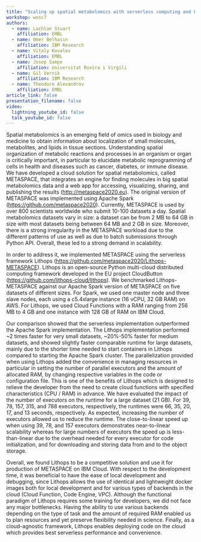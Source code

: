 ```yaml
---
title: "Scaling up spatial metabolomics with serverless computing and Lithops"
workshop: wosc7
authors:
  - name: Lachlan Stuart
    affiliation: EMBL
  - name: Omer Belhasin
    affiliation: IBM Research
  - name: Vitaly Kovalev
    affiliation: EMBL
  - name: Josep Sampe
    affiliation: Universitat Rovira i Virgili
  - name: Gil Vernik
    affiliation: IBM Research
  - name: Theodore Alexandrov
    affiliation: EMBL
article_link: false
presentation_filename: false
video:
  lightning_youtube_id: false
  talk_youtube_id: false
---
```


Spatial metabolomics is an emerging field of omics used in biology and medicine to obtain information about localization of small molecules, metabolites, and lipids in tissue sections. Understanding spatial organization of metabolic reactions and processes in an organism or organ is critically important, in particular to elucidate metabolic reprogramming of cells in health and diseases such as cancer, diabetes, or immune disease. We have developed a cloud solution for spatial metabolomics, called METASPACE, that integrates an engine for finding molecules in big spatial metabolomics data and a web app for accessing, visualizing, sharing, and publishing the results (http://metaspace2020.eu). The original version of METASPACE was implemented using Apache Spark (https://github.com/metaspace2020). Currently, METASPACE is used by over 800 scientists worldwide who submit 10-100 datasets a day. Spatial metabolomics datasets vary in size: a dataset can be from 2 MB to 64 GB in size with most datasets being between 64 MB and 2 GB in size. Moreover, there is a strong irregularity in the METASPACE workload due to the different patterns of use as well as due to batch submissions through Python API. Overall, these led to a strong demand in scalability.

In order to address it, we implemented METASPACE using the serverless framework Lithops (https://github.com/metaspace2020/Lithops-METASPACE). Lithops is an open-source Python multi-cloud distributed computing framework developed in the EU project CloudButton (https://github.com/lithops-cloud/lithops). We benchmarked Lithops-METASPACE against our Apache Spark version of METASPACE on five datasets of different sizes. For Spark, we used one master node and three slave nodes, each using a c5.4xlarge instance (16 vCPU, 32 GB RAM) on AWS. For Lithops, we used Cloud Functions with a RAM ranging from 256 MB to 4 GB and one instance with 128 GB of RAM  on IBM Cloud.

Our comparison showed that the serverless implementation outperformed the Apache Spark implementation. The Lithops implementation performed ~2 times faster for very small datasets, ~20%-50% faster for medium datasets, and showed slightly faster comparable runtime for large datasets, mainly due to the shorter time needed to start containers in Lithops compared to starting the Apache Spark cluster. The parallelization provided when using Lithops added the convenience in managing resources in particular in setting the number of parallel executors and the amount of allocated RAM, by changing respective variables in the code or configuration file. This is one of the benefits of Lithops which is designed to relieve the developer from the need to create cloud functions with specified characteristics (CPU / RAM) in advance. We have evaluated the impact of the number of executors on the runtime for a large dataset (21 GB). For 39, 78, 157, 315, and 788 executors, respectively, the runtimes were 66, 35, 20, 17, and 13 seconds, respectively. As expected, increasing the number of executors allowed us to reduce the runtime. The close-to-linear speed up when using 39, 78, and 157 executors demonstrates near-to-linear scalability whereas for large numbers of executors the speed up is less-than-linear due to the overhead needed for every executor for code initialization, and for downloading and storing data from and to the object storage. 

Overall, we found Lithops to be a competitive solution and use it for production of METASPACE on IBM Cloud. With respect to the development time, it was beneficial to have the ease of local development and debugging, since Lithops allows the use of identical and lightweight docker images both for local development and for various types of backends in the cloud (Cloud Function, Code Engine, VPC). Although the functional paradigm of Lithops requires some training for developers, we did not face any major bottlenecks. Having the ability to use various backends depending on the type of task and the amount of required RAM enabled us to plan resources and yet preserve flexibility needed in science. Finally, as a cloud-agnostic framework, Lithops enables deploying code on the cloud which provides best serverless performance and convenience.

